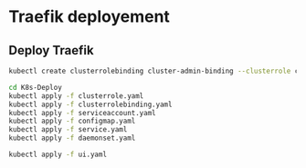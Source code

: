 # Traefik deployement

## Deploy Traefik

```bash
kubectl create clusterrolebinding cluster-admin-binding --clusterrole cluster-admin --user florian.woerner@onmyown.io
```

```bash
cd K8s-Deploy
kubectl apply -f clusterrole.yaml
kubectl apply -f clusterrolebinding.yaml
kubectl apply -f serviceaccount.yaml
kubectl apply -f configmap.yaml
kubectl apply -f service.yaml
kubectl apply -f daemonset.yaml
```

```bash
kubectl apply -f ui.yaml
```